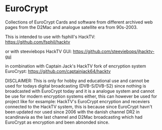 # EuroCrypt
Collections of EuroCrypt Cards and software from different archived web pages from the D2Mac and analogue satellite era from 90s-2003. 

This is intended to use with fsphill's HackTV: https://github.com/fsphil/hacktv 

or with steeviebops HackTV GUI: https://github.com/steeviebops/jhacktv-gui

in combination with Captain Jack's HackTV fork of encryption system EuroCrypt: https://github.com/captainjack64/hacktv

DISCLAIMER:
This is only for hobby and educational use and cannot be used for todays digital broadcasting (DVB-S/DVB-S2) since nothing is broadcasted with EuroCrypt today and it is a analogue system and cannot be use for modern encryption systems either, this can however be used for project like for exsample: HackTV's EuroCrypt encryption and receviers connected to the HackTV system, this is because since EuroCrypt havn't been updated nor used since 2006 with the danish channel DR2 in scandinavia as the last channel and D2Mac broadcasting which had EuroCrypt as encryption and been abnonded since.
